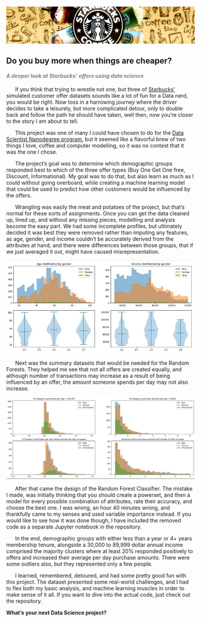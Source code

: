 ![](./images/starbucks.jpg)
<H2>Do you buy more when things are cheaper?</H2>
<H4><i><p style="color:gray">A deeper look at Starbucks’ offers using data science</i></H4></p>

&nbsp;&nbsp;&nbsp;&nbsp;&nbsp;&nbsp;If you think that trying to wrestle not one, but three of <a href="https://www.starbucks.ca/">Starbucks'</a> simulated customer offer datasets sounds like a lot of fun for a Data nerd, you would be right. Now toss in a harrowing journey where the driver decides to take a leisurely, but more complicated detour, only to double back and follow the path he should have taken, well then, now you’re closer to the story I am about to tell.<br>

&nbsp;&nbsp;&nbsp;&nbsp;&nbsp;&nbsp;This project was one of many I could have chosen to do for the <a href="https://www.udacity.com/course/data-scientist-nanodegree--nd025">Data Scientist Nanodegree program</a>, but it seemed like a flavorful brew of two things I love, coffee and computer modelling, so it was no contest that it was the one I chose.<br>

&nbsp;&nbsp;&nbsp;&nbsp;&nbsp;&nbsp;The project’s goal was to determine which demographic groups responded best to which of the three offer types (Buy One Get One free, Discount, Informational). My goal was to do that, but also learn as much as I could without going overboard, while creating a machine learning model that could be used to predict how other customers would be influenced by the offers.<br>

&nbsp;&nbsp;&nbsp;&nbsp;&nbsp;&nbsp;Wrangling was easily the meat and potatoes of the project, but that’s normal for these sorts of assignments. Once you can get the data cleaned up, lined up, and without any missing pieces, modelling and analysis become the easy part. We had some incomplete profiles, but ultimately decided it was best they were removed rather than imputing any features, as age, gender, and income couldn’t be accurately derived from the attributes at hand, and there were differences between those groups, that if we just averaged it out, might have caused misrepresentation.<br>

![](./images/age-income_distribution-charts.jpg)

&nbsp;&nbsp;&nbsp;&nbsp;&nbsp;&nbsp;Next was the summary datasets that would be needed for the Random Forests. They helped me see that not all offers are created equally, and although number of transactions may increase as a result of being influenced by an offer, the amount someone spends per day may not also increase.<br>
 
![](./images/purchase-charts.jpg)
 
&nbsp;&nbsp;&nbsp;&nbsp;&nbsp;&nbsp;After that came the design of the Random Forest Classifier. The mistake I made, was initially thinking that you should create a powerset, and then a model for every possible combination of attributes, rate their accuracy, and choose the best one. I was wrong, an hour 40 minutes wrong, and thankfully came to my senses and used variable importance instead. If you would like to see how it was done though, I have included the removed code as a separate Jupyter notebook in the repository.<br>

&nbsp;&nbsp;&nbsp;&nbsp;&nbsp;&nbsp;In the end, demographic groups with either less than a year or 4+ years membership tenure, alongside a 30,000 to 89,999 dollar annual income comprised the majority clusters where at least 20% responded positively to offers and increased their average per day purchase amounts. There were some outliers also, but they represented only a few people.<br>

&nbsp;&nbsp;&nbsp;&nbsp;&nbsp;&nbsp;I learned, remembered, detoured, and had some pretty good fun with this project. The dataset presented some real-world challenges, and I had to flex both my basic analysis, and machine learning muscles in order to make sense of it all. If you want to dive into the actual code, just check out the repository.<br>

<b>What’s your next Data Science project?</b>

</body>